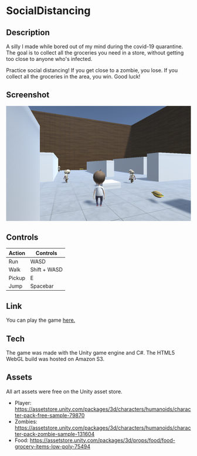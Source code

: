 # SocialDistancing

## Description

A silly I made while bored out of my mind during the covid-19 quarantine. The goal is to collect all the groceries you need in a store, without getting too close to anyone who's infected. 

Practice social distancing! If you get close to a zombie, you lose. If you collect all the groceries in the area, you win. Good luck!

## Screenshot

![screenshot](https://github.com/amandagrice/SocialDistancing/blob/master/Screenshots/screenshot2.PNG)

## Controls

| Action | Controls     |
|--------|--------------|
| Run    | WASD         |
| Walk   | Shift + WASD |
| Pickup | E            |
| Jump   | Spacebar     |

## Link
You can play the game [here.](http://socialdistancinggame.s3-website-us-east-1.amazonaws.com/) 

## Tech

The game was made with the Unity game engine and C#. The HTML5 WebGL build was hosted on Amazon S3. 

## Assets

All art assets were free on the Unity asset store.

- Player: https://assetstore.unity.com/packages/3d/characters/humanoids/character-pack-free-sample-79870 
- Zombies: https://assetstore.unity.com/packages/3d/characters/humanoids/character-pack-zombie-sample-131604
- Food: https://assetstore.unity.com/packages/3d/props/food/food-grocery-items-low-poly-75494 
